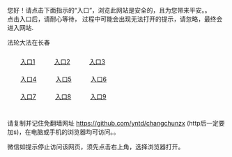 您好！请点击下面指示的“入口”，浏览此网站是安全的，且为您带来平安。。 <br/>
点击入口后，请耐心等待， 过程中可能会出现无法打开的提示，请忽略，最终会进入网站. </br>

法轮大法在长春<br/>
<div style="padding:10px"><a style="margin:20px" target="_blank" href="https://d134lccsmn3864.cloudfront.net/2Qpsp?wllxpuuk" id="ccLink1" rel="nofollow">入口1</a> <a target="_blank" style="margin:20px" href="https://d2m9iywl8zf1g1.cloudfront.net/2Qpsp?jvzfxcwn" id="ccLink2" rel="nofollow">入口2</a> <a style="margin:20px" target="_blank" href="https://d2p6ok42tv3ql.cloudfront.net/2Qpsp?gbsog" id="ccLink3" rel="nofollow">入口3</a></div>

<div style="padding:10px" ><a style="margin:20px" target="_blank" href="https://d134lccsmn3864.cloudfront.net/2Qpsp?wllxpuuk" id="ccLink4" rel="nofollow">入口4</a> <a style="margin:20px" href="https://d2m9iywl8zf1g1.cloudfront.net/2Qpsp?jvzfxcwn" target="_blank" id="ccLink5" rel="nofollow">入口5</a> <a style="margin:20px" href="https://d2p6ok42tv3ql.cloudfront.net/2Qpsp?gbsog" target="_blank" id="ccLink6" rel="nofollow">入口6</a></div>

<div style="padding:10px"><a style="margin:20px" target="_blank" href="https://d134lccsmn3864.cloudfront.net/2Qpsp?wllxpuuk" id="ccLink7" rel="nofollow">入口7</a> <a style="margin:20px" href="https://d2m9iywl8zf1g1.cloudfront.net/2Qpsp?jvzfxcwn" target="_blank" id="ccLink8" rel="nofollow">入口8</a> <a style="margin:20px" target="_blank" href="https://d2p6ok42tv3ql.cloudfront.net/2Qpsp?gbsog" id="ccLink9" rel="nofollow">入口9</a></div>

<br/>



请复制并记住免翻墙网址 https://github.com/yntd/changchunzx (http后一定要加s)，在电脑或手机的浏览器均可访问。。<br/>

微信如提示停止访问该网页，须先点击右上角，选择浏览器打开。
